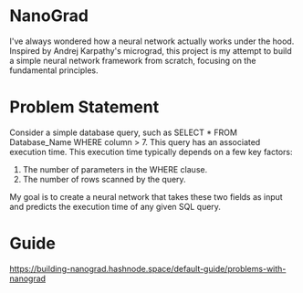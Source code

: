 # NanoGrad

I've always wondered how a neural network actually works under the hood. Inspired by Andrej Karpathy's micrograd, this project is my attempt to build a simple neural network framework from scratch, focusing on the fundamental principles.

# Problem Statement

Consider a simple database query, such as SELECT * FROM Database_Name WHERE column > 7. This query has an associated execution time. This execution time typically depends on a few key factors:

  1. The number of parameters in the WHERE clause.
  2. The number of rows scanned by the query.

My goal is to create a neural network that takes these two fields as input and predicts the execution time of any given SQL query.

# Guide

https://building-nanograd.hashnode.space/default-guide/problems-with-nanograd

